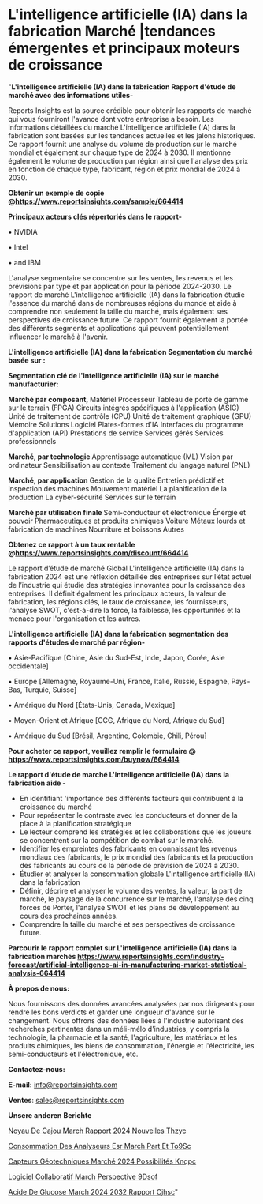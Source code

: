 # L'intelligence artificielle (IA) dans la fabrication Marché |tendances émergentes et principaux moteurs de croissance

"<strong>L'intelligence artificielle (IA) dans la fabrication Rapport d'étude de marché avec des informations utiles-</strong>

Reports Insights est la source crédible pour obtenir les rapports de marché qui vous fourniront l'avance dont votre entreprise a besoin. Les informations détaillées du marché L'intelligence artificielle (IA) dans la fabrication sont basées sur les tendances actuelles et les jalons historiques. Ce rapport fournit une analyse du volume de production sur le marché mondial et également sur chaque type de 2024 à 2030. Il mentionne également le volume de production par région ainsi que l'analyse des prix en fonction de chaque type, fabricant, région et prix mondial de 2024 à 2030.

<strong><b>Obtenir un exemple de copie @</b></strong><a href=https://www.reportsinsights.com/sample/664414><strong><b>https://www.reportsinsights.com/sample/664414</b></strong></a>

<b>Principaux acteurs clés répertoriés dans le rapport-</b>

<b> </b>• NVIDIA

• Intel

• and IBM

L'analyse segmentaire se concentre sur les ventes, les revenus et les prévisions par type et par application pour la période 2024-2030. Le rapport de marché L'intelligence artificielle (IA) dans la fabrication étudie l'essence du marché dans de nombreuses régions du monde et aide à comprendre non seulement la taille du marché, mais également ses perspectives de croissance future. Ce rapport fournit également la portée des différents segments et applications qui peuvent potentiellement influencer le marché à l'avenir.

<strong>L'intelligence artificielle (IA) dans la fabrication Segmentation du marché basée sur :</strong>

<strong> Segmentation clé de l'intelligence artificielle (IA) sur le marché manufacturier: </strong>

<strong> Marché par composant, </strong>
Matériel
Processeur
Tableau de porte de gamme sur le terrain (FPGA)
Circuits intégrés spécifiques à l'application (ASIC)
Unité de traitement de contrôle (CPU)
Unité de traitement graphique (GPU)
Mémoire
Solutions
Logiciel
Plates-formes d'IA
Interfaces du programme d'application (API)
Prestations de service
Services gérés
Services professionnels

<strong> Marché, par technologie </strong>
Apprentissage automatique (ML)
Vision par ordinateur
Sensibilisation au contexte
Traitement du langage naturel (PNL)

<strong> Marché, par application </strong>
Gestion de la qualité
Entretien prédictif et inspection des machines
Mouvement matériel
La planification de la production
La cyber-sécurité
Services sur le terrain

<strong> Marché par utilisation finale </strong>
Semi-conducteur et électronique
Énergie et pouvoir
Pharmaceutiques et produits chimiques
Voiture
Métaux lourds et fabrication de machines
Nourriture et boissons
Autres

<strong><b>Obtenez ce rapport à un taux rentable @</b></strong><a href=https://www.reportsinsights.com/discount/664414><strong><b>https://www.reportsinsights.com/discount/664414</b></strong></a>

Le rapport d’étude de marché Global L'intelligence artificielle (IA) dans la fabrication 2024 est une réflexion détaillée des entreprises sur l’état actuel de l’industrie qui étudie des stratégies innovantes pour la croissance des entreprises. Il définit également les principaux acteurs, la valeur de fabrication, les régions clés, le taux de croissance, les fournisseurs, l'analyse SWOT, c'est-à-dire la force, la faiblesse, les opportunités et la menace pour l'organisation et les autres.

<strong>L'intelligence artificielle (IA) dans la fabrication segmentation des rapports d'études de marché par région-</strong>

• Asie-Pacifique [Chine, Asie du Sud-Est, Inde, Japon, Corée, Asie occidentale]

• Europe [Allemagne, Royaume-Uni, France, Italie, Russie, Espagne, Pays-Bas, Turquie, Suisse]

• Amérique du Nord [États-Unis, Canada, Mexique]

• Moyen-Orient et Afrique [CCG, Afrique du Nord, Afrique du Sud]

• Amérique du Sud [Brésil, Argentine, Colombie, Chili, Pérou]

<strong>Pour acheter ce rapport, veuillez remplir le formulaire @   <a href=https://www.reportsinsights.com/buynow/664414>https://www.reportsinsights.com/buynow/664414</a></strong>

<strong>Le rapport d'étude de marché L'intelligence artificielle (IA) dans la fabrication aide -</strong>
<ul>
  <li>En identifiant 'importance des différents facteurs qui contribuent à la croissance du marché</li>
  <li>Pour représenter le contraste avec les conducteurs et donner de la place à la planification stratégique</li>
  <li>Le lecteur comprend les stratégies et les collaborations que les joueurs se concentrent sur la compétition de combat sur le marché.</li>
  <li>Identifier les empreintes des fabricants en connaissant les revenus mondiaux des fabricants, le prix mondial des fabricants et la production des fabricants au cours de la période de prévision de 2024 à 2030.</li>
  <li>Étudier et analyser la consommation globale L'intelligence artificielle (IA) dans la fabrication</li>
  <li>Définir, décrire et analyser le volume des ventes, la valeur, la part de marché, le paysage de la concurrence sur le marché, l'analyse des cinq forces de Porter, l'analyse SWOT et les plans de développement au cours des prochaines années.</li>
  <li>Comprendre la taille du marché et ses perspectives de croissance future.</li>
</ul>

<strong>Parcourir le rapport complet sur L'intelligence artificielle (IA) dans la fabrication marchés <a href=https://www.reportsinsights.com/industry-forecast/artificial-intelligence-ai-in-manufacturing-market-statistical-analysis-664414>https://www.reportsinsights.com/industry-forecast/artificial-intelligence-ai-in-manufacturing-market-statistical-analysis-664414</a></strong>

<strong>À propos de nous:</strong>

Nous fournissons des données avancées analysées par nos dirigeants pour rendre les bons verdicts et garder une longueur d'avance sur le changement. Nous offrons des données liées à l'industrie autorisant des recherches pertinentes dans un méli-mélo d'industries, y compris la technologie, la pharmacie et la santé, l'agriculture, les matériaux et les produits chimiques, les biens de consommation, l'énergie et l'électricité, les semi-conducteurs et l'électronique, etc.

<strong>Contactez-nous:</strong>

<strong>E-mail:</strong> <a href=mailto:info@reportsinsights.com>info@reportsinsights.com</a>

<strong>Ventes</strong>: <a href=mailto:sales@reportsinsights.com>sales@reportsinsights.com</a>

<strong>Unsere anderen Berichte</strong>

<a href=https://www.linkedin.com/pulse/noyau-de-cajou-march%C3%A9-rapport-2024-nouvelles-thzyc/>Noyau De Cajou March Rapport 2024 Nouvelles Thzyc</a>

<a href=https://www.linkedin.com/pulse/consommation-des-analyseurs-esr-march%C3%A9-part-et-to9sc/>Consommation Des Analyseurs Esr March Part Et To9Sc</a>

<a href=https://www.linkedin.com/pulse/capteurs-géotechniques-marché-2024-possibilités-knqpc/>Capteurs Géotechniques Marché 2024 Possibilités Knqpc</a>

<a href=https://www.linkedin.com/pulse/logiciel-collaboratif-march%C3%A9-perspective-9dsof/>Logiciel Collaboratif March Perspective 9Dsof</a>

<a href=https://www.linkedin.com/pulse/acide-de-glucose-march%C3%A9-2024-2032-rapport-cjhsc/>Acide De Glucose March 2024 2032 Rapport Cjhsc</a>"
